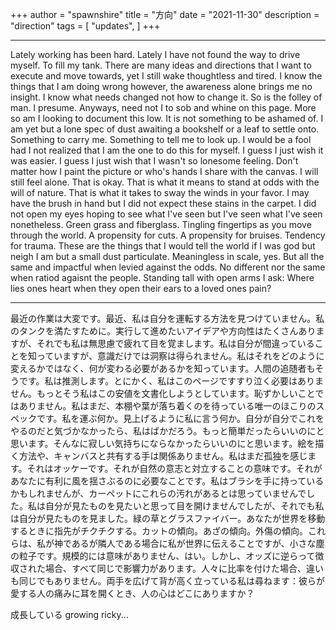 +++
author = "spawnshire"
title = "方向"
date = "2021-11-30"
description = "direction"
tags = [
    "updates",
]
+++
***
Lately working has been hard. Lately I have not found the way to drive myself. To fill my tank. There are many ideas and directions that I want to execute and move towards, yet I still wake thoughtless and tired. I know the things that I am doing wrong however, the awareness alone brings me no insight. I know what needs changed not how to change it. So is the folley of man. I presume. Anyways, need not I to sob and whine on this page. More so am I looking to document this low. It is not something to be ashamed of. I am yet but a lone spec of dust awaiting a bookshelf or a leaf to settle onto. Something to carry me. Something to tell me to look up. I would be a fool had I not realized that I am the one to do this for myself. I guess I just wish it was easier. I guess I just wish that I wasn't so lonesome feeling. Don't matter how I paint the picture or who's hands I share with the canvas. I will still feel alone. That is okay. That is what it means to stand at odds with the will of nature. That is what it takes to sway the winds in your favor. I may have the brush in hand but I did not expect these stains in the carpet. I did not open my eyes hoping to see what I've seen but I've seen what I've seen nonetheless. Green grass and fiberglass. Tingling fingertips as you move through the world. A propensity for cuts. A propensity for bruises. Tendency for trauma. These are the things that I would tell the world if I was god but neigh I am but a small dust particulate. Meaningless in scale, yes. But all the same and impactful when levied against the odds. No different nor the same when ratiod agaisnt the people. Standing tall with open arms I ask: Where lies ones heart when they open their ears to a loved ones pain?
***
最近の作業は大変です。最近、私は自分を運転する方法を見つけていません。私のタンクを満たすために。実行して進めたいアイデアや方向性はたくさんありますが、それでも私は無思慮で疲れて目を覚まします。私は自分が間違っていることを知っていますが、意識だけでは洞察は得られません。私はそれをどのように変えるかではなく、何が変わる必要があるかを知っています。人間の追随者もそうです。私は推測します。とにかく、私はこのページですすり泣く必要はありません。もっとそう私はこの安値を文書化しようとしています。恥ずかしいことではありません。私はまだ、本棚や葉が落ち着くのを待っている唯一のほこりのスペックです。私を運ぶ何か。見上げるように私に言う何か。自分が自分でこれをやるのだと気づかなかったら、私はばかだろう。もっと簡単だったらいいのにと思います。そんなに寂しい気持ちにならなかったらいいのにと思います。絵を描く方法や、キャンバスと共有する手は関係ありません。私はまだ孤独を感じます。それはオッケーです。それが自然の意志と対立することの意味です。それがあなたに有利に風を揺さぶるのに必要なことです。私はブラシを手に持っているかもしれませんが、カーペットにこれらの汚れがあるとは思っていませんでした。私は自分が見たものを見たいと思って目を開けませんでしたが、それでも私は自分が見たものを見ました。緑の草とグラスファイバー。あなたが世界を移動するときに指先がチクチクする。カットの傾向。あざの傾向。外傷の傾向。これらは、私が神であるが隣人である場合に私が世界に伝えることですが、小さな塵の粒子です。規模的には意味がありません、はい。しかし、オッズに逆らって徴収された場合、すべて同じで影響力があります。人々に比率を付けた場合、違いも同じでもありません。両手を広げて背が高く立っている私は尋ねます：彼らが愛する人の痛みに耳を開くとき、人の心はどこにありますか？
  
成長している 
growing ricky...